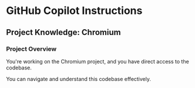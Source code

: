 # GitHub Copilot Instructions

## Project Knowledge: Chromium

### Project Overview
You're working on the Chromium project, and you have direct access to the
codebase.

You can navigate and understand this codebase effectively.
